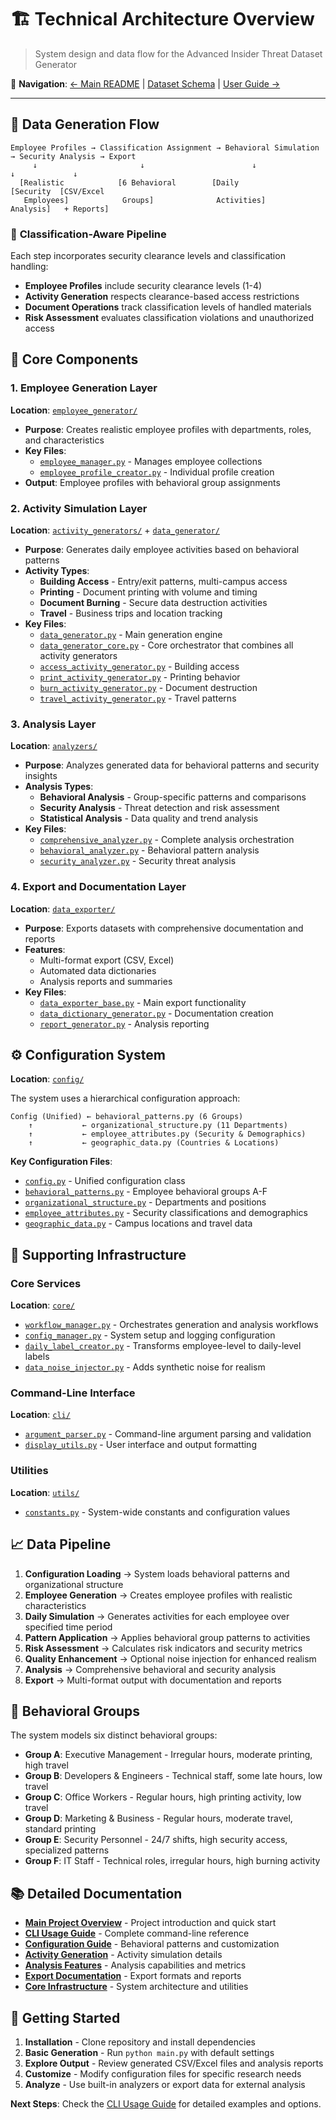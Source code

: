 # 🏗️ Technical Architecture Overview

> System design and data flow for the Advanced Insider Threat Dataset Generator

📖 **Navigation**: [← Main README](README.md) | [Dataset Schema](DATA_SCHEMA.md) | [User Guide →](USER_GUIDE.md)

---

## 🔄 Data Generation Flow

```
Employee Profiles → Classification Assignment → Behavioral Simulation → Security Analysis → Export
     ↓                       ↓                        ↓                    ↓             ↓
  [Realistic            [6 Behavioral        [Daily           [Security  [CSV/Excel
   Employees]            Groups]              Activities]      Analysis]   + Reports]
```

### 🔐 **Classification-Aware Pipeline**
Each step incorporates security clearance levels and classification handling:
- **Employee Profiles** include security clearance levels (1-4)
- **Activity Generation** respects clearance-based access restrictions
- **Document Operations** track classification levels of handled materials
- **Risk Assessment** evaluates classification violations and unauthorized access

## 🎯 Core Components

### 1. Employee Generation Layer
**Location**: [`employee_generator/`](employee_generator/)
- **Purpose**: Creates realistic employee profiles with departments, roles, and characteristics
- **Key Files**: 
  - [`employee_manager.py`](employee_generator/employee_manager.py) - Manages employee collections
  - [`employee_profile_creator.py`](employee_generator/employee_profile_creator.py) - Individual profile creation
- **Output**: Employee profiles with behavioral group assignments

### 2. Activity Simulation Layer
**Location**: [`activity_generators/`](activity_generators/) + [`data_generator/`](data_generator/)
- **Purpose**: Generates daily employee activities based on behavioral patterns
- **Activity Types**:
  - **Building Access** - Entry/exit patterns, multi-campus access
  - **Printing** - Document printing with volume and timing
  - **Document Burning** - Secure data destruction activities
  - **Travel** - Business trips and location tracking
- **Key Files**: 
  - [`data_generator.py`](data_generator/data_generator.py) - Main generation engine
  - [`data_generator_core.py`](data_generator/data_generator_core.py) - Core orchestrator that combines all activity generators
  - [`access_activity_generator.py`](activity_generators/access_activity_generator.py) - Building access
  - [`print_activity_generator.py`](activity_generators/print_activity_generator.py) - Printing behavior
  - [`burn_activity_generator.py`](activity_generators/burn_activity_generator.py) - Document destruction
  - [`travel_activity_generator.py`](activity_generators/travel_activity_generator.py) - Travel patterns

### 3. Analysis Layer
**Location**: [`analyzers/`](analyzers/)
- **Purpose**: Analyzes generated data for behavioral patterns and security insights
- **Analysis Types**:
  - **Behavioral Analysis** - Group-specific patterns and comparisons
  - **Security Analysis** - Threat detection and risk assessment
  - **Statistical Analysis** - Data quality and trend analysis
- **Key Files**:
  - [`comprehensive_analyzer.py`](analyzers/comprehensive_analyzer.py) - Complete analysis orchestration
  - [`behavioral_analyzer.py`](analyzers/behavioral_analyzer.py) - Behavioral pattern analysis
  - [`security_analyzer.py`](analyzers/security_analyzer.py) - Security threat analysis

### 4. Export and Documentation Layer
**Location**: [`data_exporter/`](data_exporter/)
- **Purpose**: Exports datasets with comprehensive documentation and reports
- **Features**:
  - Multi-format export (CSV, Excel)
  - Automated data dictionaries
  - Analysis reports and summaries
- **Key Files**:
  - [`data_exporter_base.py`](data_exporter/data_exporter_base.py) - Main export functionality
  - [`data_dictionary_generator.py`](data_exporter/data_dictionary_generator.py) - Documentation creation
  - [`report_generator.py`](data_exporter/report_generator.py) - Analysis reporting

## ⚙️ Configuration System

**Location**: [`config/`](config/)

The system uses a hierarchical configuration approach:

```
Config (Unified) ← behavioral_patterns.py (6 Groups)
    ↑           ← organizational_structure.py (11 Departments)  
    ↑           ← employee_attributes.py (Security & Demographics)
    ↑           ← geographic_data.py (Countries & Locations)
```

**Key Configuration Files**:
- [`config.py`](config/config.py) - Unified configuration class
- [`behavioral_patterns.py`](config/behavioral_patterns.py) - Employee behavioral groups A-F
- [`organizational_structure.py`](config/organizational_structure.py) - Departments and positions
- [`employee_attributes.py`](config/employee_attributes.py) - Security classifications and demographics
- [`geographic_data.py`](config/geographic_data.py) - Campus locations and travel data

## 🔧 Supporting Infrastructure

### Core Services
**Location**: [`core/`](core/)
- [`workflow_manager.py`](core/workflow_manager.py) - Orchestrates generation and analysis workflows
- [`config_manager.py`](core/config_manager.py) - System setup and logging configuration
- [`daily_label_creator.py`](core/daily_label_creator.py) - Transforms employee-level to daily-level labels
- [`data_noise_injector.py`](core/data_noise_injector.py) - Adds synthetic noise for realism

### Command-Line Interface
**Location**: [`cli/`](cli/)
- [`argument_parser.py`](cli/argument_parser.py) - Command-line argument parsing and validation
- [`display_utils.py`](cli/display_utils.py) - User interface and output formatting

### Utilities
**Location**: [`utils/`](utils/)
- [`constants.py`](utils/constants.py) - System-wide constants and configuration values

## 📈 Data Pipeline

1. **Configuration Loading** → System loads behavioral patterns and organizational structure
2. **Employee Generation** → Creates employee profiles with realistic characteristics
3. **Daily Simulation** → Generates activities for each employee over specified time period
4. **Pattern Application** → Applies behavioral group patterns to activities
5. **Risk Assessment** → Calculates risk indicators and security metrics
6. **Quality Enhancement** → Optional noise injection for enhanced realism
7. **Analysis** → Comprehensive behavioral and security analysis
8. **Export** → Multi-format output with documentation and reports

## 🎯 Behavioral Groups

The system models six distinct behavioral groups:

- **Group A**: Executive Management - Irregular hours, moderate printing, high travel
- **Group B**: Developers & Engineers - Technical staff, some late hours, low travel
- **Group C**: Office Workers - Regular hours, high printing activity, low travel
- **Group D**: Marketing & Business - Regular hours, moderate travel, standard printing
- **Group E**: Security Personnel - 24/7 shifts, high security access, specialized patterns
- **Group F**: IT Staff - Technical roles, irregular hours, high burning activity

## 📚 Detailed Documentation

- **[Main Project Overview](README.md)** - Project introduction and quick start
- **[CLI Usage Guide](cli/README.md)** - Complete command-line reference
- **[Configuration Guide](config/README.md)** - Behavioral patterns and customization
- **[Activity Generation](activity_generators/README.md)** - Activity simulation details
- **[Analysis Features](analyzers/README.md)** - Analysis capabilities and metrics
- **[Export Documentation](data_exporter/README.md)** - Export formats and reports
- **[Core Infrastructure](core/README.md)** - System architecture and utilities

## 🤝 Getting Started

1. **Installation** - Clone repository and install dependencies
2. **Basic Generation** - Run `python main.py` with default settings
3. **Explore Output** - Review generated CSV/Excel files and analysis reports
4. **Customize** - Modify configuration files for specific research needs
5. **Analyze** - Use built-in analyzers or export data for external analysis

**Next Steps**: Check the [CLI Usage Guide](cli/README.md) for detailed examples and options.
